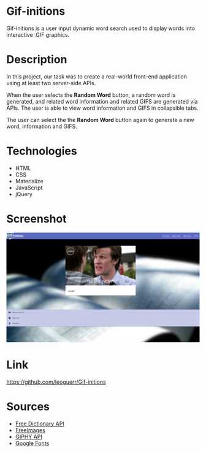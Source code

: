 # Gif-initions

Gif-initions is a user input dynamic word search used to display words into interactive .GIF graphics.

# Description

In this project, our task was to create a real-world front-end application using at least two server-side APIs.

When the user selects the **Random Word** button, a random word is generated, and related word information and related GIFS are generated via APIs. The user is able to view word information and GIFS in collapsible tabs.

The user can select the the **Random Word** button again to generate a new word, information and GIFS.

# Technologies

- HTML
- CSS
- Materialize
- JavaScript
- jQuery

# Screenshot

![Screenshot of webpage](./assets/images/screenshot.png)

# Link

https://github.com/leoguerr/Gif-initions

# Sources

- [Free Dictionary API](https://dictionaryapi.dev/)
- [FreeImages](https://www.freeimages.com/photo/book-worm-1240387)
- [GIPHY API](https://developers.giphy.com/docs/api#quick-start-guide)
- [Google Fonts](https://developers.google.com/fonts/docs/material_icons)

